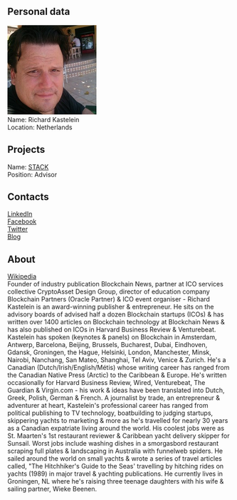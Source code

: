 ## Personal data
![richard kastelein photo](photo/richard_kastelein.jpg)  
Name:   Richard Kastelein  
Location: Netherlands  
## Projects 
Name: [STACK](../projects/stack.md)  
Position: Advisor   
## Contacts
[LinkedIn](https://www.linkedin.com/in/expathos/)  
[Facebook](https://www.facebook.com/kastelein)  
[Twitter](https://twitter.com/expathos)    
[Blog](https://medium.com/@expathos)
## About
[Wikipedia](https://en.wikipedia.org/wiki/Richard_Kastelein)  
Founder of industry publication Blockchain News, partner at ICO services collective CryptoAsset Design Group, director of education company Blockchain Partners (Oracle Partner) & ICO event organiser - Richard Kastelein is an award-winning publisher & entrepreneur. He sits on the advisory boards of advised half a dozen Blockchain startups (ICOs) & has written over 1400 articles on Blockchain technology at Blockchain News & has also published on ICOs in Harvard Business Review & Venturebeat. 
Kastelein has spoken (keynotes & panels) on Blockchain in Amsterdam, Antwerp, Barcelona, Beijing, Brussels, Bucharest, Dubai, Eindhoven, Gdansk, Groningen, the Hague, Helsinki, London, Manchester, Minsk, Nairobi, Nanchang, San Mateo, Shanghai, Tel Aviv, Venice & Zurich. 
He's a Canadian (Dutch/Irish/English/Métis) whose writing career has ranged from the Canadian Native Press (Arctic) to the Caribbean & Europe. He's written occasionally for Harvard Business Review, Wired, Venturebeat, The Guardian & Virgin.com - his work & ideas have been translated into Dutch, Greek, Polish, German & French.
A journalist by trade, an entrepreneur & adventurer at heart, Kastelein's professional career has ranged from political publishing to TV technology, boatbuilding to judging startups, skippering yachts to marketing & more as he's travelled for nearly 30 years as a Canadian expatriate living around the world. His coolest jobs were as St. Maarten's 1st restaurant reviewer & Caribbean yacht delivery skipper for Sunsail. Worst jobs include washing dishes in a smorgasbord restaurant scraping full plates & landscaping in Australia with funnelweb spiders. 
He sailed around the world on small yachts & wrote a series of travel articles called, "The Hitchhiker's Guide to the Seas' travelling by hitching rides on yachts (1989) in major travel & yachting publications. He currently lives in Groningen, NL where he's raising three teenage daughters with his wife & sailing partner, Wieke Beenen.
